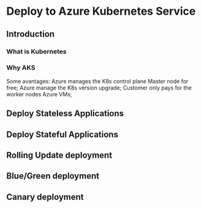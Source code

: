 # Deploy to Azure Kubernetes Service

## Introduction
### What is Kubernetes

### Why AKS
Some avantages:
Azure manages the K8s control plane Master node for free;
Azure manage the K8s version upgrade;
Customer only pays for the worker nodes Azure VMs;

## Deploy Stateless Applications

## Deploy Stateful Applications

## Rolling Update deployment

## Blue/Green deployment

## Canary deployment


